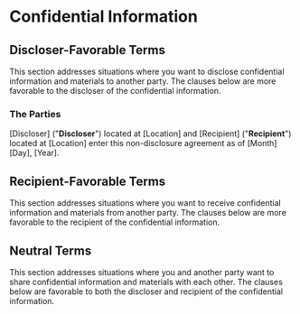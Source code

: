# Confidential Information

## Discloser-Favorable Terms
This section addresses situations where you want to disclose confidential information and materials to another party. The clauses below are more favorable to the discloser of the confidential information. 

### The Parties
[Discloser] ("**Discloser**") located at [Location] and [Recipient] ("**Recipient**") located at [Location] enter this non-disclosure agreement as of [Month][Day], [Year].

## Recipient-Favorable Terms
This section addresses situations where you want to receive confidential information and materials from another party. The clauses below are more favorable to the recipient of the confidential information.

## Neutral Terms
This section addresses situations where you and another party want to share confidential information and materials with each other. The clauses below are favorable to both the discloser and recipient of the confidential information.


